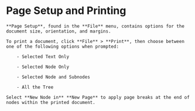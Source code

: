 
# Page Setup and Printing


	**Page Setup**, found in the **File** menu, contains options for the document size, orientation, and margins.
	
	To print a document, click **File** > **Print**, then choose between one of the following options when prompted:
	
		- Selected Text Only

		- Selected Node Only

		- Selected Node and Subnodes

		- All the Tree

	Select **New Node in** **New Page** to apply page breaks at the end of nodes within the printed document.